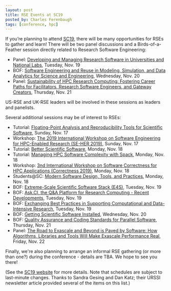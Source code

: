 ```yaml
---
layout: post
title: RSE Events at SC19
posted_by: Charles Ferenbaugh
tags: [conference, hpc]
---
```


If you’re planning to attend [SC19](https://sc19.supercomputing.org/), there will be many opportunities for RSEs to gather and learn!  There will be two panel discussions and a Birds-of-a-Feather session directly related to Research Software Engineering:
-  Panel: [Developing and Managing Research Software in Universities and National Labs](https://sc19.supercomputing.org/session/?sess=sess299), Tuesday, Nov. 19
-  BOF: [Software Engineering and Reuse in Modeling, Simulation, and Data Analytics for Science and Engineering](https://sc19.supercomputing.org/?post_type=page&p=3480&sess=sess341), Wednesday, Nov. 20
-  Panel: [Sustainability of HPC Research Computing: Fostering Career Paths for Facilitators, Research Software Engineers, and Gateway Creators](https://sc19.supercomputing.org/?post_type=page&p=3479&id=pan109&sess=sess227), Thursday, Nov. 21

US-RSE and UK-RSE leaders will be involved in these sessions as leaders and panelists.

Several additional sessions may be of interest to RSEs:
-  Tutorial: [Floating-Point Analysis and Reproducibility Tools for Scientific Software](https://sc19.supercomputing.org/?post_type=page&p=3479&id=tut139&sess=sess205), Sunday, Nov. 17
-  Workshop: [The 2019 International Workshop on Software Engineering for HPC-Enabled Research (SE-HER 2019)](https://sc19.supercomputing.org/?post_type=page&p=3480&sess=sess106), Sunday, Nov. 17
-  Tutorial: [Better Scientific Software](https://sc19.supercomputing.org/?post_type=page&p=3479&id=tut158&sess=sess192), Monday, Nov. 18
-  Tutorial: [Managing HPC Software Complexity with Spack](https://sc19.supercomputing.org/?post_type=page&p=3479&id=tut164&sess=sess194), Monday, Nov. 18
-  Workshop: [3nd International Workshop on Software Correctness for HPC Applications (Correctness 2019)](https://sc19.supercomputing.org/?post_type=page&p=3480&sess=sess118), Monday, Nov. 18
-  Students@SC: [Modern Software Design, Tools, and Practices](https://sc19.supercomputing.org/?post_type=page&p=3479&id=pec109&sess=sess410), Monday, Nov. 18
-  BOF: [Extreme-Scale Scientific Software Stack (E4S)](https://sc19.supercomputing.org/?post_type=page&p=3480&sess=sess269), Tuesday, Nov. 19
-  BOF: [Ask.CI, the Q&A Platform for Research Computing - Recent Developments](https://sc19.supercomputing.org/session/?sess=sess274), Tuesday, Nov. 19
-  BOF: [Exchanging Best Practices in Supporting Computational and Data-Intensive Research](https://sc19.supercomputing.org/session/?sess=sess266), Tuesday, Nov. 19
-  BOF: [Getting Scientific Software Installed](https://sc19.supercomputing.org/?post_type=page&p=3479&id=pan108&sess=sess226), Wednesday, Nov. 20
-  BOF: [Quality Assurance and Coding Standards for Parallel Software](https://sc19.supercomputing.org/?post_type=page&p=3480&sess=sess316), Thursday, Nov. 21
-  Panel: [The Road to Exascale and Beyond is Paved by Software: How Algorithms, Libraries and Tools Will Make Exascale Performance Real](https://sc19.supercomputing.org/?post_type=page&p=3479&id=pan117&sess=sess232), Friday, Nov. 22

Finally, we're also planning to arrange an informal RSE gathering (or more than one?) during the conference - details are TBA.  We hope to see you there!

(See the [SC19 website](https://sc19.supercomputing.org/) for more details.  Note that schedules are subject to last-minute changes.  Thanks to Sandra Gesing and Dan Katz; their URSSI newsletter article provided several of the items on this list.)
